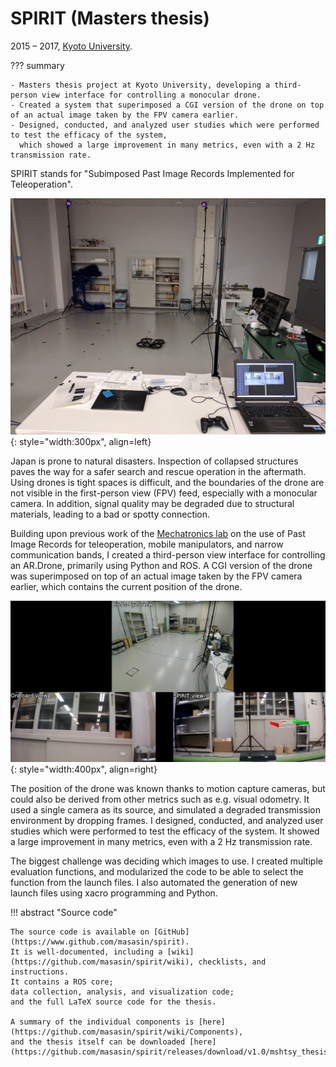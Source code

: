 # SPIRIT (Masters thesis)
2015 &ndash; 2017, [Kyoto University](../education/kyoto.md).

??? summary

    - Masters thesis project at Kyoto University, developing a third-person view interface for controlling a monocular drone.
    - Created a system that superimposed a CGI version of the drone on top of an actual image taken by the FPV camera earlier.
    - Designed, conducted, and analyzed user studies which were performed to test the efficacy of the system,
      which showed a large improvement in many metrics, even with a 2 Hz transmission rate.

SPIRIT stands for "Subimposed Past Image Records Implemented for Teleoperation".

![SPIRIT development](../../assets/images/spirit_dev.jpg){: style="width:300px", align=left}

Japan is prone to natural disasters.
Inspection of collapsed structures paves the way for a safer search and rescue operation in the aftermath.
Using drones is tight spaces is difficult,
and the boundaries of the drone are not visible in the first-person view (FPV) feed,
especially with a monocular camera.
In addition, signal quality may be degraded due to structural materials, leading to a bad or spotty connection.


Building upon previous work of the [Mechatronics lab](http://www.mechatronics.me.kyoto-u.ac.jp/index.php?ml_lang=en)
on the use of Past Image Records for teleoperation, mobile manipulators, and narrow communication bands,
I created a third-person view interface for controlling an AR.Drone, primarily using Python and ROS.
A CGI version of the drone was superimposed on top of an actual image taken by the FPV camera earlier,
which contains the current position of the drone. 

![SPIRIT interface](../../assets/images/spirit.png){: style="width:400px", align=right}

The position of the drone was known thanks to motion capture cameras,
but could also be derived from other metrics such as e.g. visual odometry.
It used a single camera as its source, and simulated a degraded transmission environment by dropping frames.
I designed, conducted, and analyzed user studies which were performed to test the efficacy of the system.
It showed a large improvement in many metrics, even with a 2 Hz transmission rate.

The biggest challenge was deciding which images to use.
I created multiple evaluation functions, and modularized the code to be able to select the function from the launch files.
I also automated the generation of new launch files using xacro programming and Python.

!!! abstract "Source code"

    The source code is available on [GitHub](https://www.github.com/masasin/spirit).
    It is well-documented, including a [wiki](https://github.com/masasin/spirit/wiki), checklists, and instructions.
    It contains a ROS core;
    data collection, analysis, and visualization code;
    and the full LaTeX source code for the thesis.

    A summary of the individual components is [here](https://github.com/masasin/spirit/wiki/Components),
    and the thesis itself can be downloaded [here](https://github.com/masasin/spirit/releases/download/v1.0/mshtsy_thesis.pdf).
